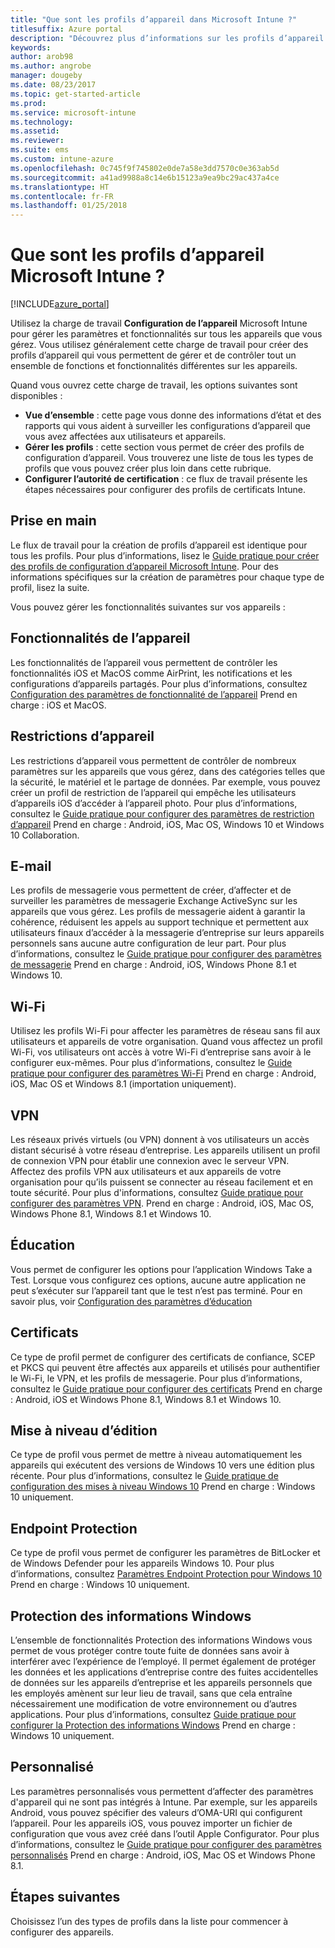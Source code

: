 ```yaml
---
title: "Que sont les profils d’appareil dans Microsoft Intune ?"
titlesuffix: Azure portal
description: "Découvrez plus d’informations sur les profils d’appareil Intune et comment ils peuvent vous aider à gérer et protéger les appareils de votre entreprise."
keywords: 
author: arob98
ms.author: angrobe
manager: dougeby
ms.date: 08/23/2017
ms.topic: get-started-article
ms.prod: 
ms.service: microsoft-intune
ms.technology: 
ms.assetid: 
ms.reviewer: 
ms.suite: ems
ms.custom: intune-azure
ms.openlocfilehash: 0c745f9f745802e0de7a58e3dd7570c0e363ab5d
ms.sourcegitcommit: a41ad9988a8c14e6b15123a9ea9bc29ac437a4ce
ms.translationtype: HT
ms.contentlocale: fr-FR
ms.lasthandoff: 01/25/2018
---
```

# <a name="what-are-microsoft-intune-device-profiles"></a>Que sont les profils d’appareil Microsoft Intune ?

[!INCLUDE[azure_portal](./includes/azure_portal.md)]

Utilisez la charge de travail **Configuration de l’appareil** Microsoft Intune pour gérer les paramètres et fonctionnalités sur tous les appareils que vous gérez. Vous utilisez généralement cette charge de travail pour créer des profils d’appareil qui vous permettent de gérer et de contrôler tout un ensemble de fonctions et fonctionnalités différentes sur les appareils.

Quand vous ouvrez cette charge de travail, les options suivantes sont disponibles :

- **Vue d’ensemble** : cette page vous donne des informations d’état et des rapports qui vous aident à surveiller les configurations d’appareil que vous avez affectées aux utilisateurs et appareils.
- **Gérer les profils** : cette section vous permet de créer des profils de configuration d’appareil. Vous trouverez une liste de tous les types de profils que vous pouvez créer plus loin dans cette rubrique.
- **Configurer l’autorité de certification** : ce flux de travail présente les étapes nécessaires pour configurer des profils de certificats Intune.

## <a name="getting-started"></a>Prise en main

Le flux de travail pour la création de profils d’appareil est identique pour tous les profils. Pour plus d’informations, lisez le [Guide pratique pour créer des profils de configuration d’appareil Microsoft Intune](device-profile-create.md). Pour des informations spécifiques sur la création de paramètres pour chaque type de profil, lisez la suite.

Vous pouvez gérer les fonctionnalités suivantes sur vos appareils :

## <a name="device-features"></a>Fonctionnalités de l’appareil

Les fonctionnalités de l’appareil vous permettent de contrôler les fonctionnalités iOS et MacOS comme AirPrint, les notifications et les configurations d’appareils partagés.
Pour plus d’informations, consultez [Configuration des paramètres de fonctionnalité de l’appareil](device-features-configure.md) Prend en charge : iOS et MacOS.

## <a name="device-restrictions"></a>Restrictions d’appareil
Les restrictions d’appareil vous permettent de contrôler de nombreux paramètres sur les appareils que vous gérez, dans des catégories telles que la sécurité, le matériel et le partage de données. Par exemple, vous pouvez créer un profil de restriction de l’appareil qui empêche les utilisateurs d’appareils iOS d’accéder à l’appareil photo.
Pour plus d’informations, consultez le [Guide pratique pour configurer des paramètres de restriction d’appareil](device-restrictions-configure.md) Prend en charge : Android, iOS, Mac OS, Windows 10 et Windows 10 Collaboration.

## <a name="email"></a>E-mail
Les profils de messagerie vous permettent de créer, d’affecter et de surveiller les paramètres de messagerie Exchange ActiveSync sur les appareils que vous gérez. Les profils de messagerie aident à garantir la cohérence, réduisent les appels au support technique et permettent aux utilisateurs finaux d’accéder à la messagerie d’entreprise sur leurs appareils personnels sans aucune autre configuration de leur part.
Pour plus d’informations, consultez le [Guide pratique pour configurer des paramètres de messagerie](email-settings-configure.md) Prend en charge : Android, iOS, Windows Phone 8.1 et Windows 10.

## <a name="wi-fi"></a>Wi-Fi
Utilisez les profils Wi-Fi pour affecter les paramètres de réseau sans fil aux utilisateurs et appareils de votre organisation. Quand vous affectez un profil Wi-Fi, vos utilisateurs ont accès à votre Wi-Fi d’entreprise sans avoir à le configurer eux-mêmes.
Pour plus d’informations, consultez le [Guide pratique pour configurer des paramètres Wi-Fi](wi-fi-settings-configure.md) Prend en charge : Android, iOS, Mac OS et Windows 8.1 (importation uniquement).

## <a name="vpn"></a>VPN
Les réseaux privés virtuels (ou VPN) donnent à vos utilisateurs un accès distant sécurisé à votre réseau d’entreprise. Les appareils utilisent un profil de connexion VPN pour établir une connexion avec le serveur VPN. Affectez des profils VPN aux utilisateurs et aux appareils de votre organisation pour qu’ils puissent se connecter au réseau facilement et en toute sécurité.
Pour plus d'informations, consultez [Guide pratique pour configurer des paramètres VPN](vpn-settings-configure.md).
Prend en charge : Android, iOS, Mac OS, Windows Phone 8.1, Windows 8.1 et Windows 10.

## <a name="education"></a>Éducation
Vous permet de configurer les options pour l’application Windows Take a Test. Lorsque vous configurez ces options, aucune autre application ne peut s’exécuter sur l’appareil tant que le test n’est pas terminé.
Pour en savoir plus, voir [Configuration des paramètres d’éducation](education-settings-configure.md)

## <a name="certificates"></a>Certificats
Ce type de profil permet de configurer des certificats de confiance, SCEP et PKCS qui peuvent être affectés aux appareils et utilisés pour authentifier le Wi-Fi, le VPN, et les profils de messagerie.
Pour plus d’informations, consultez le [Guide pratique pour configurer des certificats](certificates-configure.md) Prend en charge : Android, iOS et Windows Phone 8.1, Windows 8.1 et Windows 10.

## <a name="edition-upgrade"></a>Mise à niveau d’édition
Ce type de profil vous permet de mettre à niveau automatiquement les appareils qui exécutent des versions de Windows 10 vers une édition plus récente.
Pour plus d’informations, consultez le [Guide pratique de configuration des mises à niveau Windows 10](edition-upgrade-configure-windows-10.md) Prend en charge : Windows 10 uniquement.

## <a name="endpoint-protection"></a>Endpoint Protection
Ce type de profil vous permet de configurer les paramètres de BitLocker et de Windows Defender pour les appareils Windows 10.
Pour plus d’informations, consultez [Paramètres Endpoint Protection pour Windows 10](endpoint-protection-windows-10.md) Prend en charge : Windows 10 uniquement.

## <a name="windows-information-protection"></a>Protection des informations Windows
L’ensemble de fonctionnalités Protection des informations Windows vous permet de vous protéger contre toute fuite de données sans avoir à interférer avec l’expérience de l’employé. Il permet également de protéger les données et les applications d’entreprise contre des fuites accidentelles de données sur les appareils d’entreprise et les appareils personnels que les employés amènent sur leur lieu de travail, sans que cela entraîne nécessairement une modification de votre environnement ou d’autres applications.
Pour plus d’informations, consultez [Guide pratique pour configurer la Protection des informations Windows](windows-information-protection-configure.md) Prend en charge : Windows 10 uniquement.

## <a name="custom"></a>Personnalisé
Les paramètres personnalisés vous permettent d’affecter des paramètres d'appareil qui ne sont pas intégrés à Intune. Par exemple, sur les appareils Android, vous pouvez spécifier des valeurs d’OMA-URI qui configurent l’appareil. Pour les appareils iOS, vous pouvez importer un fichier de configuration que vous avez créé dans l’outil Apple Configurator.
Pour plus d’informations, consultez le [Guide pratique pour configurer des paramètres personnalisés](custom-settings-configure.md) Prend en charge : Android, iOS, Mac OS et Windows Phone 8.1.

## <a name="next-steps"></a>Étapes suivantes
Choisissez l’un des types de profils dans la liste pour commencer à configurer des appareils.
